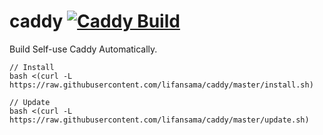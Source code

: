# caddy [![Caddy Build](https://github.com/lifansama/caddy/actions/workflows/caddy.yml/badge.svg?branch=master)](https://github.com/lifansama/caddy/actions/workflows/caddy.yml)
Build Self-use Caddy Automatically.


```
// Install
bash <(curl -L https://raw.githubusercontent.com/lifansama/caddy/master/install.sh)
```


```
// Update
bash <(curl -L https://raw.githubusercontent.com/lifansama/caddy/master/update.sh)
```
